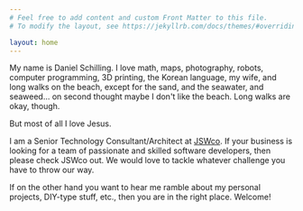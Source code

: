 ```yaml
---
# Feel free to add content and custom Front Matter to this file.
# To modify the layout, see https://jekyllrb.com/docs/themes/#overriding-theme-defaults

layout: home
---
```

My name is Daniel Schilling.
I love math, maps, photography, robots, computer programming, 3D printing, the Korean language, my wife, and long walks on the beach, except for the sand, and the seawater, and seaweed...
on second thought maybe I don't like the beach.  Long walks are okay, though.

But most of all I love Jesus.

I am a Senior Technology Consultant/Architect at [JSWco](http://jsw.co/).
If your business is looking for a team of passionate and skilled software developers, then please check JSWco out.
We would love to tackle whatever challenge you have to throw our way.

If on the other hand you want to hear me ramble about my personal projects, DIY-type stuff, etc., then you are in the right place.
Welcome!